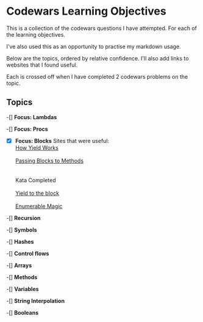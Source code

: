 # Codewars Learning Objectives # 

This is a collection of the codewars questions I have attempted. For each of the learning objectives. 

I've also used this as an opportunity to practise my markdown usage. 

Below are the topics, ordered by relative confidence. I'll also add links to websites that I found useful. 

Each is crossed off when I have completed 2 codewars problems on the topic. 

## Topics ##

-[] **Focus: Lambdas** 

-[] **Focus: Procs**

-[x] **Focus: Blocks**
         Sites that were useful: 
          <br/> 
         [How Yield Works](https://mixandgo.com/blog/mastering-ruby-blocks-in-less-than-5-minutes)  
         <br/>
         [Passing Blocks to Methods](https://www.codecademy.com/en/forum_questions/51c72e759c4e9d410501df42)   
         <br/>
         <br/>
         Kata Completed  
         <br/> 
         [Yield to the block](https://www.codewars.com/kata/yield-to-the-block)  
         <br/>
         [Enumerable Magic](https://www.codewars.com/kata/enumerable-magic-number-7-find-a-matching-item/ruby)  


-[] **Recursion**

-[] **Symbols**

-[] **Hashes**

-[] **Control flows**

-[] **Arrays**

-[] **Methods** 

-[] **Variables**

-[] **String Interpolation**

-[] **Booleans**

